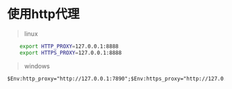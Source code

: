 # 使用http代理
> linux
```sh
    export HTTP_PROXY=127.0.0.1:8888
    export HTTPS_PROXY=127.0.0.1:8888
```
> windows
```ps2
$Env:http_proxy="http://127.0.0.1:7890";$Env:https_proxy="http://127.0.0.1:7890"
```